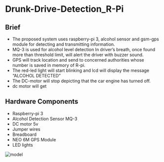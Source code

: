 # Drunk-Drive-Detection_R-Pi
## Brief
- The proposed system uses raspberry-pi 3, alcohol sensor and gsm-gps module for detecting and transmitting information.
- MQ-3 is used for alcohol level detection In driver’s breath, once found more than threshold limit, will alert the driver with buzzer sound.
- GPS will track location and send to concerned authorities whose number is saved in memory of R-pi.
- The red-led light will start blinking and lcd will display the message “ALCOHOL DETECTED”
- The DC-motor will stop depicting that the car engine has turned off.
- dc motor will get 

## Hardware Components
- Raspberry-pi 3
- Alcohol Detection Sensor MQ-3
- DC motor 5v
- Jumper wires
- Breadboard
- NEO 6M GPS Module
- LED lights


![model](https://github.com/avanig1834/Drunk-Drive-Detection_R-Pi/assets/128058633/fe6b2121-36f0-4170-8c24-575dfdf6bbbe)



